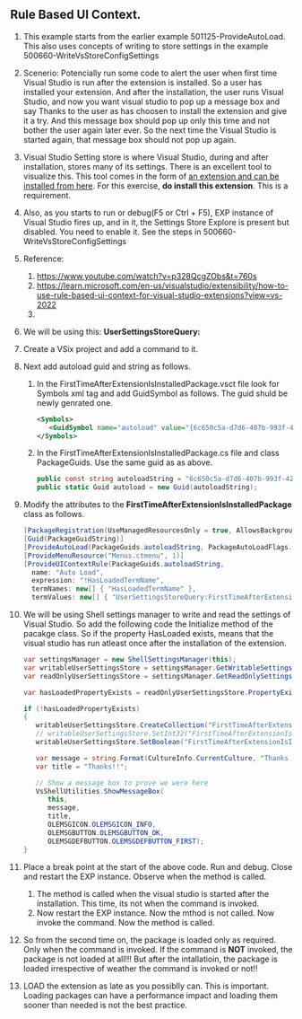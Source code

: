 
## Rule Based UI Context.

1. This example starts from the earlier example 501125-ProvideAutoLoad. This also uses concepts of writing to store settings in the example 500660-WriteVsStoreConfigSettings 

2. Scenerio: Potencially run some code to alert the user when first time Visual Studio is run after the extension is installed. So a user has installed your extension. And after the installation, the user runs Visual Studio, and now you want visual studio to pop up a message box and say Thanks to the user as has choosen to install the extension and give it a try. And this message box should pop up only this time and not bother the user again later ever. So the next time the Visual Studio is started again, that message box should not pop up again.

3. Visual Studio Setting store is where Visual Studio, during and after installation, stores many of its settings. There is an excellent tool to visualize this. This tool comes in the form of [an extension and can be installed from here](https://marketplace.visualstudio.com/items?itemName=PaulHarrington.SettingsStoreExplorerPreview). For this exercise, **do install this extension**. This is a requirement.

4. Also, as you starts to run or debug(F5 or Ctrl + F5), EXP instance of Visual Studio fires up, and in it, the Settings Store Explore is present but disabled. You need to enable it. See the steps in 500660-WriteVsStoreConfigSettings

5. Reference: 
   1. https://www.youtube.com/watch?v=p328QcgZObs&t=760s
   2. https://learn.microsoft.com/en-us/visualstudio/extensibility/how-to-use-rule-based-ui-context-for-visual-studio-extensions?view=vs-2022
   3. 


6. We will be using this: **UserSettingsStoreQuery:<query>**

7. Create a VSix project and add a command to it.
   
8. Next add autoload guid and string as follows.
   1. In the FirstTimeAfterExtensionIsInstalledPackage.vsct file look for Symbols xml tag and add GuidSymbol as follows. The guid shuld be newly genrated one.
      ```xml
      <Symbols>
         <GuidSymbol name="autoload" value="{6c650c5a-d7d6-407b-993f-426d53ddbdde}" />
      </Symbols> 
      ```
   2. In the FirstTimeAfterExtensionIsInstalledPackage.cs file and class PackageGuids. Use the same guid as as above. 
      ```cs
      public const string autoloadString = "6c650c5a-d7d6-407b-993f-426d53ddbdde";
      public static Guid autoload = new Guid(autoloadString);
      ```

9.  Modify the attributes to the **FirstTimeAfterExtensionIsInstalledPackage** class as follows.
      ```cs
      [PackageRegistration(UseManagedResourcesOnly = true, AllowsBackgroundLoading = true)]
      [Guid(PackageGuidString)]
      [ProvideAutoLoad(PackageGuids.autoloadString, PackageAutoLoadFlags.BackgroundLoad)]
      [ProvideMenuResource("Menus.ctmenu", 1)]
      [ProvideUIContextRule(PackageGuids.autoloadString, 
        name: "Auto Load",
        expression: "!HasLoadedTermName",
        termNames: new[] { "HasLoadedTermName" },
        termValues: new[] { "UserSettingsStoreQuery:FirstTimeAfterExtensionIsInstalled\\HasLoaded" })]
      ```

10. We will be using Shell settings manager to write and read the settings of Visual Studio. So add the following code the Initialize method of the pacakge class. So if the property HasLoaded exists, means that the visual studio has run atleast once after the installation of the extension. 
      ```cs
      var settingsManager = new ShellSettingsManager(this);
      var writableUserSettingsStore = settingsManager.GetWritableSettingsStore(SettingsScope.UserSettings);
      var readOnlyUserSettingsStore = settingsManager.GetReadOnlySettingsStore(SettingsScope.UserSettings);

      var hasLoadedPropertyExists = readOnlyUserSettingsStore.PropertyExists(@"FirstTimeAfterExtensionIsInstalled", "HasLoaded");

      if (!hasLoadedPropertyExists)
      {
         writableUserSettingsStore.CreateCollection("FirstTimeAfterExtensionIsInstalled");
         // writableUserSettingsStore.SetInt32("FirstTimeAfterExtensionIsInstalled", "VsRunCount", 1);
         writableUserSettingsStore.SetBoolean("FirstTimeAfterExtensionIsInstalled", "HasLoaded", true);

         var message = string.Format(CultureInfo.CurrentCulture, "Thanks for trying out. Good Day");
         var title = "Thanks!!";

         // Show a message box to prove we were here
         VsShellUtilities.ShowMessageBox(
            this,
            message,
            title,
            OLEMSGICON.OLEMSGICON_INFO,
            OLEMSGBUTTON.OLEMSGBUTTON_OK,
            OLEMSGDEFBUTTON.OLEMSGDEFBUTTON_FIRST);
      }
      ```
11. Place a break point at the start of the above code. Run and debug. Close and restart the EXP instance. Observe when the method is called.
    1.  The method is called when the visual studio is started after the installation. This time, its not when the command is invoked.
    2.  Now restart the EXP instance. Now the mthod is not called. Now invoke the command. Now the method is called.

12. So from the second time on, the package is loaded only as required. Only when the command is invoked. If the command is **NOT** invoked, the package is not loaded at all!!! But after the intallatioin, the package is loaded irrespective of weather the command is invoked or not!!   

13. LOAD the extension as late as you possiblly can. This is important. Loading packages can have a performance impact and loading them sooner than needed is not the best practice. 